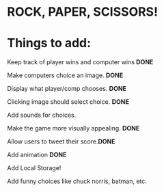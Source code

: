 <h1>ROCK, PAPER, SCISSORS!</h1>


<h1>Things to add:</h1>

Keep track of player wins and computer wins **DONE**

Make computers choice an image. **DONE**

Display what player/comp chooses. **DONE**

Clicking image should select choice. **DONE**

Add sounds for choices.

Make the game more visually appealing. **DONE**

Allow users to tweet their score.**DONE**

Add animation **DONE**

Add Local Storage!

Add funny choices like chuck norris, batman, etc.


